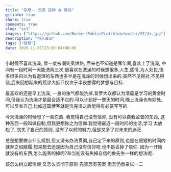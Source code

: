 ```yaml
---
title: "杂想-- 洗澡 信仰 与 原则"
gitinfo: true
share: true
comments: true
slug: "sx1"
images: ["https://github.com/Borber/PublicPic1/blob/master/ST/2x.jpg"] 
description: "俗人庸谈"
tags: ["随想"]
date: 2020-11-01T23:00:04+08:00
---
```


小时候不喜欢洗澡, 曾一度被嘲笑臭烘烘, 后来也不知道是哪年间,喜欢上了洗澡, 中间有一段时间一天能洗两三次,很喜欢在洗澡的时候想很多,人生,感情,为人处世,很多很多自以为有道理的东西也多半是在洗澡的时候想出来的.虽然不见得对,不见得错,后来回想起来的荒谬大抵只仅次于半夜想得的梦想与目标.

最喜欢的还是早上洗澡, 一身的浊气都能洗掉,普罗大众都认为清晨是学习的黄金时间,但我认为洗澡才是最合适不过的.可以计划好一整天的时间,晚上洗澡也有妙处,可以反省自己.比如这篇博客就是洗完澡之后觉得有必要写写的.

今天洗澡的时候想了一些东西, 我觉得自己没有信仰, 没有可以自我监督的东西, 这种东西一般叫做自制,但我更想称之为信仰.我觉得最近一段时间的生活,学习 太放松了, 丧失了自己的原则, 没有了以前的努力,但是又多了对未来的迷茫.

总是想要做点什么规划,但又没有办法贯彻,自己定下来的原则,也是在很短的时间内就弃之如敝履.想来想去还是因为自己没有信仰吧.也不是丢掉了信仰, 因为一开始就没有的东西,怎么能丢的掉呢?和当初没有失掉自信的鲁先生一样的想法呢.

该怎么树立起信仰 又怎么贯彻于原则 先贤恐有答案 但吾仍愿亲试一二

